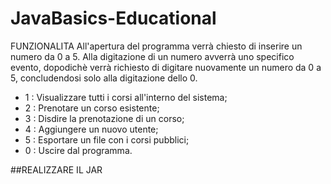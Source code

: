 # JavaBasics-Educational

FUNZIONALITA
All'apertura del programma verrà chiesto di inserire un numero da 0 a 5. Alla digitazione di un numero avverrà uno specifico evento, dopodichè verrà richiesto di digitare nuovamente un numero da 0 a 5, concludendosi solo alla digitazione dello 0.
  - 1 : Visualizzare tutti i corsi all'interno del sistema;
  - 2 : Prenotare un corso esistente;
  - 3 : Disdire la prenotazione di un corso;
  - 4 : Aggiungere un nuovo utente;
  - 5 : Esportare un file con i corsi pubblici;
  - 0 : Uscire dal programma.

##REALIZZARE IL JAR
